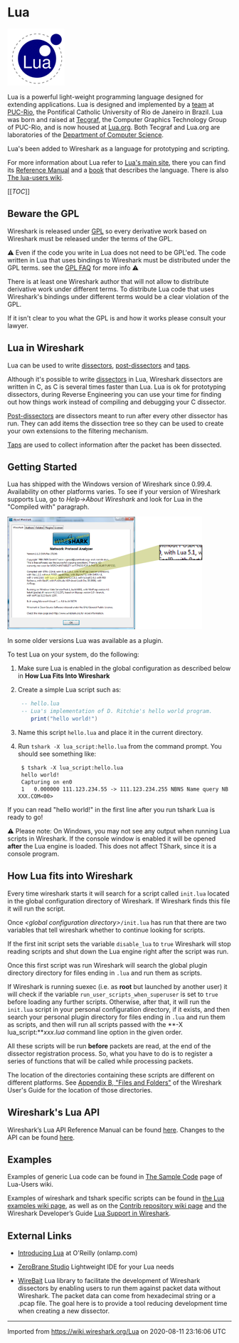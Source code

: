 # Lua

![Lua logo](uploads/__moin_import__/attachments/Lua/lua_logo.gif)

Lua is a powerful light-weight programming language designed for extending applications. Lua is designed and implemented by a [team](http://www.lua.org/authors.html) at [PUC-Rio](http://www.puc-rio.br/), the Pontifical Catholic University of Rio de Janeiro in Brazil. Lua was born and raised at [Tecgraf](http://www.tecgraf.puc-rio.br/), the Computer Graphics Technology Group of PUC-Rio, and is now housed at [Lua.org](http://www.lua.org). Both Tecgraf and Lua.org are laboratories of the [Department of Computer Science](http://www.inf.puc-rio.br/).

Lua's been added to Wireshark as a language for prototyping and scripting.

For more information about Lua refer to [Lua's main site](http://www.lua.org), there you can find its [Reference Manual](http://www.lua.org/manual/5.0/manual.html) and a [book](http://www.lua.org/pil) that describes the language. There is also [The lua-users wiki](http://lua-users.org/wiki/).

[[_TOC_]]

## Beware the GPL

Wireshark is released under [GPL](http://www.gnu.org/licenses/gpl.html) so every derivative work based on Wireshark must be released under the terms of the GPL.

:warning: Even if the code you write in Lua does not need to be GPL'ed. The code written in Lua that uses bindings to Wireshark must be distributed under the GPL terms. see the [GPL FAQ](http://www.gnu.org/licenses/gpl-faq.html#TOCIfInterpreterIsGPL) for more info :warning:

There is at least one Wireshark author that will not allow to distribute derivative work under different terms. To distribute Lua code that uses Wireshark's bindings under different terms would be a clear violation of the GPL.

If it isn't clear to you what the GPL is and how it works please consult your lawyer.

## Lua in Wireshark

Lua can be used to write [dissectors](/Lua/Dissectors), [post-dissectors](/Lua/Examples/PostDissector) and [taps](/Lua/Taps).

Although it's possible to write [dissectors](/Lua/Dissectors) in Lua, Wireshark dissectors are written in C, as C is several times faster than Lua. Lua is ok for prototyping dissectors, during Reverse Engineering you can use your time for finding out how things work instead of compiling and debugging your C dissector.

[Post-dissectors](/Lua/Examples/PostDissector) are dissectors meant to run after every other dissector has run. They can add items the dissection tree so they can be used to create your own extensions to the filtering mechanism.

[Taps](/Lua/Taps) are used to collect information after the packet has been dissected.

## Getting Started

Lua has shipped with the Windows version of Wireshark since 0.99.4. Availability on other platforms varies. To see if your version of Wireshark supports Lua, go to *Help→About Wireshark* and look for Lua in the "Compiled with" paragraph.

![lua-about.png](uploads/__moin_import__/attachments/Lua/lua-about.png "lua-about.png")

In some older versions Lua was available as a plugin.

To test Lua on your system, do the following:

1.  Make sure Lua is enabled in the global configuration as described below in **How Lua Fits Into Wireshark**

2.  Create a simple Lua script such as:
    
    ```lua
     -- hello.lua
     -- Lua's implementation of D. Ritchie's hello world program.
        print("hello world!")
    ```

3.  Name this script `hello.lua` and place it in the current directory.

4.  Run `tshark -X lua_script:hello.lua` from the command prompt. You should see something like:
    
    ``` 
     $ tshark -X lua_script:hello.lua
     hello world!
     Capturing on en0
     1   0.000000 111.123.234.55 -> 111.123.234.255 NBNS Name query NB XXX.COM<00>
    ```

If you can read "hello world\!" in the first line after you run tshark Lua is ready to go\!

:warning: Please note: On Windows, you may not see any output when running Lua scripts in Wireshark. If the console window is enabled it will be opened **after** the Lua engine is loaded. This does not affect TShark, since it is a console program.

## How Lua fits into Wireshark

Every time wireshark starts it will search for a script called `init.lua` located in the global configuration directory of Wireshark. If Wireshark finds this file it will run the script.

Once *\<global configuration directory\>*`/init.lua` has run that there are two variables that tell wireshark whether to continue looking for scripts.

If the first init script sets the variable `disable_lua` to `true` Wireshark will stop reading scripts and shut down the Lua engine right after the script was run.

Once this first script was run Wireshark will search the global plugin directory directory for files ending in `.lua` and run them as scripts.

If Wireshark is running suexec (i.e. as **root** but launched by another user) it will check if the variable `run_user_scripts_when_superuser` is set to `true` before loading any further scripts. Otherwise, after that, it will run the `init.lua` script in your personal configuration directory, if it exists, and then search your personal plugin directory for files ending in `.lua` and run them as scripts, and then will run all scripts passed with the **-X lua\_script:***xxx.lua* command line option in the given order.

All these scripts will be run **before** packets are read, at the end of the dissector registration process. So, what you have to do is to register a series of functions that will be called while processing packets.

The location of the directories containing these scripts are different on different platforms. See [Appendix B, "Files and Folders"](https://www.wireshark.org/docs/wsug_html/#AppFiles) of the Wireshark User's Guide for the location of those directories.

## Wireshark's Lua API

Wireshark’s Lua API Reference Manual can be found [here](https://www.wireshark.org/docs/wsdg_html_chunked/wsluarm_modules.html). Changes to the API can be found [here](/Lua/ApiChanges).

## Examples

Examples of generic Lua code can be found in [The Sample Code](http://lua-users.org/wiki/SampleCode) page of Lua-Users wiki.

Examples of wireshark and tshark specific scripts can be found in [the Lua examples wiki page](/Lua/Examples), as well as on the [Contrib repository wiki page](/Contrib) and the Wireshark Developer’s Guide [Lua Support in Wireshark](https://www.wireshark.org/docs/wsdg_html_chunked/wsluarm.html).

## External Links

  - [Introducing Lua](http://www.onlamp.com/pub/a/onlamp/2006/02/16/introducing-lua.html) at O'Reilly (onlamp.com)

  - [ZeroBrane Studio](https://studio.zerobrane.com/) Lightweight IDE for your Lua needs

  - [WireBait](https://github.com/MarkoPaul0/WireBait) Lua library to facilitate the development of Wireshark dissectors by enabling users to run them against packet data without Wireshark. The packet data can come from hexadecimal string or a .pcap file. The goal here is to provide a tool reducing development time when creating a new dissector.

---

Imported from https://wiki.wireshark.org/Lua on 2020-08-11 23:16:06 UTC
